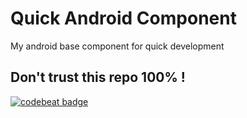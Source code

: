 # Quick Android Component

My android base component for quick development

Don't trust this repo 100% !
---
[![codebeat badge](https://codebeat.co/badges/a0f4f9ba-800a-4831-84a6-60b30285ebdb)](https://codebeat.co/projects/github-com-brownsoo-quickand-master)
